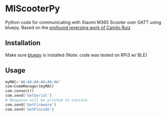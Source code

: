 # MIScooterPy

Python code for communicating with Xiaomi M365 Scooter over GATT using bluepy.
Based on the [profound reversing work of Camilo Ruiz](https://github.com/CamiAlfa/M365-BLE-PROTOCOL/blob/master/protocolo)

## Installation
Make sure [bluepy](https://github.com/IanHarvey/bluepy) is installed
(Note: code was tested on RPi3 w/ BLE)

## Usage

```python
myMAC='AA:AA:AA:AA:AA:AA'
com=CommManager(myMAC)
com.connect()
com.send('GetSerial')
# Response will be printed to console
com.send('GetFirmware')
com.send('GetPincode')
```

